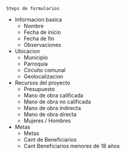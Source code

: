 `Steps de formularios`
* Informacion basica 
  - Nombre
  - Fecha de inicio
  - Fecha de fin
  - Observaciones
* Ubicacion
  - Municipio
  - Parroquia
  - Circuito comunal
  - Geolocalizacion
* Recursos del proyecto
  - Presupuesto
  - Mano de obra calificada
  - Mano de obra no calificada
  - Mano de obra indirecta
  - Mano de obra directa
  - Mujeres / Hombres
* Metas
  - Metas
  - Cant de Beneficiarios
  - Cant Beneficiarios menores de 18 años
